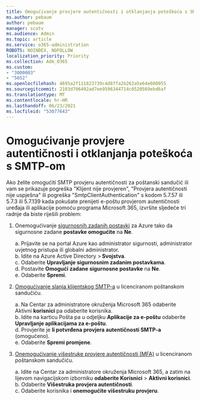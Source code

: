 ```yaml
---
title: Omogućivanje provjere autentičnosti i otklanjanja poteškoća s SMTP-om
ms.author: pebaum
author: pebaum
manager: scotv
ms.audience: Admin
ms.topic: article
ms.service: o365-administration
ROBOTS: NOINDEX, NOFOLLOW
localization_priority: Priority
ms.collection: Adm_O365
ms.custom:
- "3000003"
- "5652"
ms.openlocfilehash: 4695a2f111823739c4d87fa2b262a5e64e080955
ms.sourcegitcommit: 2103d706492ad7ee9596344714c0520569ebd6af
ms.translationtype: MT
ms.contentlocale: hr-HR
ms.lasthandoff: 06/23/2021
ms.locfileid: "53077643"
---
```

# <a name="enable-smtp-authentication-and-troubleshooting"></a>Omogućivanje provjere autentičnosti i otklanjanja poteškoća s SMTP-om

Ako želite omogućiti SMTP provjeru autentičnosti za poštanski sandučić ili vam se prikazuje pogreška "Klijent nije provjeren", "Provjera autentičnosti nije uspješna" ili pogreška "SmtpClientAuthentication" s kodom 5.7.57 ili 5.7.3 ili 5.7.139 kada pokušate prenijeti e-poštu provjerom autentičnosti uređaja ili aplikacije pomoću programa Microsoft 365, izvršite sljedeće tri radnje da biste riješili problem:

1. Onemogućivanje [sigurnosnih zadanih postavki](/azure/active-directory/fundamentals/concept-fundamentals-security-defaults) za Azure tako da sigurnosne zadane **postavke omogućite** na **Ne**.

    a. Prijavite se na portal Azure kao administrator sigurnosti, administrator uvjetnog pristupa ili globalni administrator.<BR/>
    b. Idite na Azure Active Directory > **Svojstva**.<BR/>
    c. Odaberite **Upravljanje sigurnosnim zadanim postavkama**.<BR/>
    d. Postavite **Omogući zadane sigurnosne postavke** na **Ne**.<BR/>
    e. Odaberite **Spremi**.

2. [Omogućivanje slanja klijentskog SMTP-a](/exchange/clients-and-mobile-in-exchange-online/authenticated-client-smtp-submission#enable-smtp-auth-for-specific-mailboxes) u licenciranom poštanskom sandučiću.

    a. Na Centar za administratore okruženja Microsoft 365 odaberite Aktivni **korisnici** pa odaberite korisnika.<BR/>
    b. Idite na karticu Pošta pa u odjeljku **Aplikacije za e-poštu** odaberite **Upravljanje aplikacijama za e-poštu**.<BR/>
    d. Provjerite je **li potvrđena provjera autentičnosti SMTP-a** (omogućeno).<BR/>
    e. Odaberite **Spremi promjene**.<BR/>

3. [Onemogućivanje višestruke provjere autentičnosti (MFA)](/microsoft-365/admin/security-and-compliance/set-up-multi-factor-authentication#turn-off-legacy-per-user-mfa) u licenciranom poštanskom sandučiću.

    a. Idite na Centar za administratore okruženja Microsoft 365, a zatim na lijevom navigacijskom izborniku **odaberite Korisnici**  >  **Aktivni korisnici**.<BR/>
    b. Odaberite **Višestruka provjera autentičnosti**.<BR/>
    c. Odaberite korisnika i **onemogućite višestruku provjeru**.<BR/>
